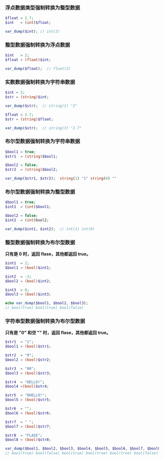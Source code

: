 ### 浮点数据类型强制转换为整型数据

```php
$float = 2.7;
$int   = (int)$float;

var_dump($int); // int(2)
```

### 整型数据强制转换为浮点数据

```php
$int   = 2;
$float = (float)$int;

var_dump($float);  // float(2)
```

### 实数数据强制转换为字符串数据

```php
$int = 2;
$str = (string)$int;

var_dump($str);  // string(1) "2"

$float = 2.7;
$str = (string)$float;

var_dump($str);  // string(3) "2.7"
```

### 布尔型数据强制转换为字符串数据

```php
$bool1 = true;
$str1  = (string)$bool1;

$bool2 = false;
$str2  = (string)$bool2;

var_dump($str1, $str2);  string(1) "1" string(0) ""
```

### 布尔型数据强制转换为整型数据

```php
$bool1 = true;
$int1  = (int)$bool1;

$bool2 = false;
$int2  = (int)bool2;

var_dump($int1, $int2);  // int(1) int(0)
```

### 整型数据强制转换为布尔型数据
**只有是 0 时，返回 flase，其他都返回 true。**

```php
$int1  = 2;
$bool1 = (bool)$int1;

$int2  = -2;
$bool2 = (bool)$int2;

$int3  = 0;
$bool3 = (bool)$int3;

echo var_dump($bool1, $bool2, $bool3);
// bool(true) bool(true) bool(false)
```

### 字符串型数据强制转换为布尔型数据
**只有是 "0" 和空 "" 时，返回 flase，其他都返回 true。**

```php
$str1  = "1";
$bool1 = (bool)$str1;

$str2  = "0";
$bool2 = (bool)$str2;

$str3  = "00";
$bool3 = (bool)$str3;

$str4  = "HELLO!";
$bool4 =(bool)$str4;

$str5  = "0HELLO!";
$bool5 = (bool)$str5;

$str6  = "";
$bool6 = (bool)$str6;

$str7  = " ";
$bool7 = (bool)$str7;

$str8  = "FLASE";
$bool8 = (bool)$str8;

var_dump($bool1, $bool2, $bool3, $bool4, $bool5, $bool6, $bool7, $bool8);
// bool(true) bool(false) bool(true) bool(true) bool(true) bool(false) bool(true) bool(true)
```



